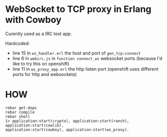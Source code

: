 WebSocket to TCP proxy in Erlang with Cowboy
============================================


Curently used as a IRC test app.


Hardcoded:
 * line 15 in `ws_handler.erl` the host and port of `gen_tcp:connect`
 * line 6 in `webirc.js` in `function connect_ws` websocket ports (because I'd like to try this on openshift)
 * line 11 in `ws_proxy_app.erl` the http listen port (openshift uses different ports for http and websockets)



HOW
===

    rebar get-deps
    rebar compile
    rebar shell
    1> application:start(crypto), application:start(ranch), application:start(cowlib),
    application:start(cowboy), application:start(ws_proxy).


